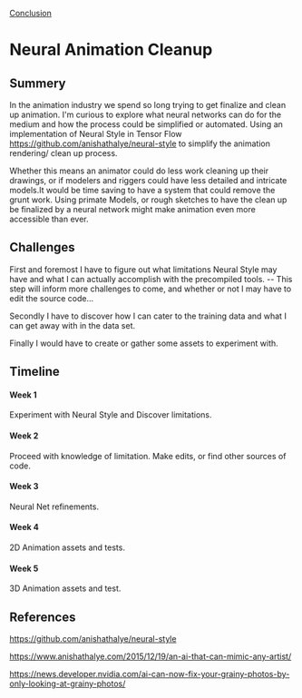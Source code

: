 
[Conclusion](https://github.com/Dzampathas/NerualAnimation/blob/master/Conclusion.md)


# Neural Animation Cleanup

## Summery

  In the animation industry we spend so long trying to get finalize and clean up animation. I'm curious to explore what neural networks can do for the medium and how the process could be simplified or automated. Using an implementation of Neural Style in Tensor Flow https://github.com/anishathalye/neural-style to simplify the animation rendering/ clean up process. 
  
  Whether this means an animator could do less work cleaning up their drawings, or if modelers and riggers could have less detailed and intricate models.It would be time saving to have a system that could remove the grunt work. Using primate Models, or rough sketches to have the clean up be finalized by a neural network might make animation even more accessible than ever.


## Challenges

  First and foremost I have to figure out what limitations Neural Style may have and what I can actually accomplish with the precompiled tools. -- This step will inform more challenges to come, and whether or not I may have to edit the source code...
  
  Secondly I have to discover how I can cater to the training data and what I can get away with in the data set.
  
  Finally I would have to create or gather some assets to experiment with.
  
## Timeline

#### Week 1
  Experiment with Neural Style and Discover limitations.
#### Week 2
  Proceed with knowledge of limitation. Make edits, or find other sources of code.
#### Week 3
  Neural Net refinements. 
#### Week 4
  2D Animation assets and tests.
#### Week 5
  3D Animation assets and test.
## References


https://github.com/anishathalye/neural-style 

https://www.anishathalye.com/2015/12/19/an-ai-that-can-mimic-any-artist/ 

https://news.developer.nvidia.com/ai-can-now-fix-your-grainy-photos-by-only-looking-at-grainy-photos/ 

